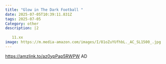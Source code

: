 ```yaml
---
title: "Glow in The Dark Football "
date: 2025-07-05T10:39:11.831Z
tags: 2025-07-05
Category: other
description: |2
  
   11.xx 
image: https://m.media-amazon.com/images/I/81oZuYUfhbL._AC_SL1500_.jpg
---
```

https://amzlink.to/az0ypPap5RWPW
AD